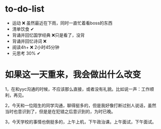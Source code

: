 

# to-do-list

- 运动 ❌ 虽然最近在下雨，同时一直忙着看boss的东西
- 清单饮食 ✔
- 背诵并回忆国学经典 ❌只是看了，没背
- 背诵并回忆诗词 ❌
- 阅读4h+ ❌ 2小时45分钟
- 元思考 30% ✔

# 如果这一天重来，我会做出什么改变

1，在和yyc沟通的时候，不应该那么直接，或者没有礼貌。比如说一声：工作顺利，再见。

2，今天和一位陌生的同学沟通，聊得挺多的，但是我好像打断过别人说话，虽然当时也意识到了，但是是在犯错之后意识到的，为时已晚。

3，今天学校的事情也倒挺多的，上午上机，下午政治课。上午面试，下午面试。



